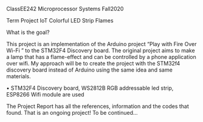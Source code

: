 ClassEE242 Microprocessor Systems Fall2020

Term Project IoT Colorful LED Strip Flames

What is the goal?

This project is an implementation of the Arduino project “Play with Fire Over Wi-Fi ”
to the STM32F4 Discovery board. The original project aims to make a lamp that has a 
flame-effect and can be controlled by a phone application over wifi. My approach will 
be to create the project with the STM32f4 discovery board instead of Arduino using the
same idea and same materials.

•	STM32F4 Discovery board,  WS2812B RGB addressable led strip,	ESP8266  Wifi module are used

The Project Report has all the references, information and the codes that found.
That is an ongoing project!
	To be continued...
